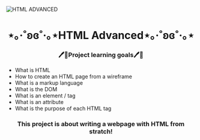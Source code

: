 ![HTML ADVANCED](https://github.com/user-attachments/assets/9ee40f43-d5c7-47a3-bd67-e95b1998bd6e)
<h1 align="center">⋆｡‧˚ʚɞ˚‧｡⋆HTML Advanced⋆｡‧˚ʚɞ˚‧｡⋆</h1>
<h3 align="center"> 🖊📓Project learning goals🖊📓</h3>
<ul>
  <li>What is HTML</li>
  <li>How to create an HTML page from a wireframe</li>
  <li>What is a markup language</li>
  <li>What is the DOM</li>
  <li>What is an element / tag</li>
  <li>What is an attribute</li>
  <li>What is the purpose of each HTML tag</li>
</ul>
<h3 align="center">This project is about writing a webpage with HTML from stratch!</h3>
